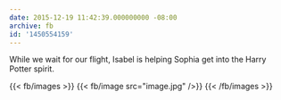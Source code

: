 ```yaml
---
date: 2015-12-19 11:42:39.000000000 -08:00
archive: fb
id: '1450554159'
---
```


While we wait for our flight, Isabel is helping Sophia get into the Harry Potter spirit.

{{< fb/images >}}
{{< fb/image src="image.jpg" />}}
{{< /fb/images >}}
